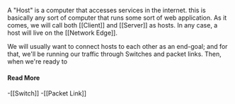 A "Host" is a computer that accesses services in the internet. this is basically any sort of computer that runs some sort of web application. As it comes, we will call both [[Client]] and [[Server]] as hosts. In any case, a host will live on the [[Network Edge]]. 

We will usually want to connect hosts to each other as an end-goal; and for that, we'll be running our traffic through Switches and packet links. Then, when we're ready to 

#### Read More
-[[Switch]]
-[[Packet Link]]
